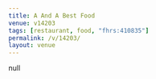 ```yaml
---
title: A And A Best Food
venue: v14203
tags: [restaurant, food, "fhrs:410835"]
permalink: /v/14203/
layout: venue
---
```

null